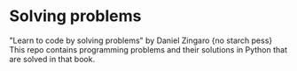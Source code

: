 # Solving problems
"Learn to code by solving problems" by Daniel Zingaro {no starch pess}
This repo contains programming problems and their solutions in Python that are solved in that book.

